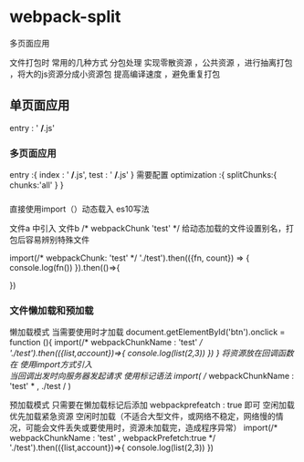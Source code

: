 # webpack-split
多页面应用

文件打包时  常用的几种方式     分包处理 实现零散资源 ，公共资源 ，进行抽离打包 ，将大的js资源分成小资源包  提高编译速度 ，避免重复打包

## 单页面应用
entry : ' **/**.js'
 
###  多页面应用
entry :{
    index : ' **/**.js',
    test : ' **/**.js'
}
需要配置
optimization :{
    splitChunks:{
        chunks:'all'
    }
}

###
直接使用import（）动态载入 es10写法

文件a 中引入 文件b
/* webpackChunk 'test' */   给动态加载的文件设置别名，打包后容易辨别特殊文件

import(/* webpackChunk: 'test' */ './test').then(({fn, count}) => {
    console.log(fn())
}).then(()=>{

})


### 文件懒加载和预加载
懒加载模式  当需要使用时才加载
document.getElementById('btn').onclick = function (){
    import(/* webpackChunkName : 'test' */ './test').then(({list,account})=>{
            console.log(list(2,3))
    })
}
将资源放在回调函数在 使用import方式引入  
当回调出发时向服务器发起请求  使用标记语法 import( /* webpackChunkName : 'test' * , ./test / )



预加载模式 只需要在懒加载标记后添加  webpackprefeatch : true 即可
空闲加载  优先加载紧急资源  空闲时加载（不适合大型文件，或网络不稳定，网络慢的情况，可能会文件丢失或要使用时，资源未加载完，造成程序异常） 
import(/* webpackChunkName : 'test' , webpackPrefetch:true */ './test').then(({list,account})=>{
        console.log(list(2,3))
})